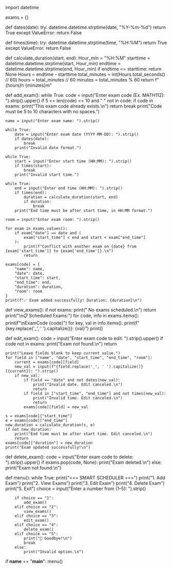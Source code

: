 import datetime

exams = {}

def dates(date):
    try:
        datetime.datetime.strptime(date, "%Y-%m-%d")
        return True
    except ValueError:
        return False

def times(time):
    try:
        datetime.datetime.strptime(time, "%H:%M")
        return True
    except ValueError:
        return False

def calculate_duration(start, end):
    Hour_min = "%H:%M"
    starttime = datetime.datetime.strptime(start, Hour_min)
    endtime = datetime.datetime.strptime(end, Hour_min)
    if endtime <= starttime:
        return None
    Hours = endtime - starttime
    total_minutes = int(Hours.total_seconds() // 60)
    hours = total_minutes // 60
    minutes = total_minutes % 60
    return f"{hours}h {minutes}m"

def add_exam():
    while True:
        code = input("Enter exam code (Ex. MATH112): ").strip().upper()
        if 5 <= len(code) <= 10 and " " not in code:
            if code in exams:
                print("This exam code already exists.\n")
                return
            break
        print("Code must be 5 to 10 characters with no spaces.")

    name = input("Enter exam name: ").strip()

    while True:
        date = input("Enter exam date (YYYY-MM-DD): ").strip()
        if dates(date):
            break
        print("Invalid date format.")

    while True:
        start = input("Enter start time (HH:MM): ").strip()
        if times(start):
            break
        print("Invalid start time.")

    while True:
        end = input("Enter end time (HH:MM): ").strip()
        if times(end):
            duration = calculate_duration(start, end)
            if duration:
                break
        print("End time must be after start time, in HH:MM format.")

    room = input("Enter exam room: ").strip()

    for exam in exams.values():
        if exam["date"] == date and (
            exam["start_time"] < end and start < exam["end_time"]
        ):
            print(f"Conflict with another exam on {date} from {exam['start_time']} to {exam['end_time']}.\n")
            return

    exams[code] = {
        "name": name,
        "date": date,
        "start_time": start,
        "end_time": end,
        "duration": duration,
        "room": room
    }
    print(f"✅ Exam added successfully! Duration: {duration}\n")

def view_exams():
    if not exams:
        print(" No exams scheduled.\n")
        return
    print("\n📋 Scheduled Exams:")
    for code, info in exams.items():
        print(f"\nExamCode {code}")
        for key, val in info.items():
            print(f"   {key.replace('_', ' ').capitalize()}: {val}")
    print()

def edit_exam():
    code = input("Enter exam code to edit: ").strip().upper()
    if code not in exams:
        print("Exam not found.\n")
        return

    print("Leave fields blank to keep current value.")
    for field in ["name", "date", "start_time", "end_time", "room"]:
        current = exams[code][field]
        new_val = input(f"{field.replace('_', ' ').capitalize()} [{current}]: ").strip()
        if new_val:
            if field == "date" and not dates(new_val):
                print("Invalid date. Edit canceled.\n")
                return
            if field in ["start_time", "end_time"] and not times(new_val):
                print("Invalid time. Edit canceled.\n")
                return
            exams[code][field] = new_val

    s = exams[code]["start_time"]
    e = exams[code]["end_time"]
    new_duration = calculate_duration(s, e)
    if not new_duration:
        print("End time must be after start time. Edit canceled.\n")
        return
    exams[code]["duration"] = new_duration
    print("Exam updated successfully!\n")

def delete_exam():
    code = input("Enter exam code to delete: ").strip().upper()
    if exams.pop(code, None):
        print("Exam deleted.\n")
    else:
        print("Exam not found.\n")

def menu():
    while True:
        print("=== SMART SCHEDULER ===")
        print("1. Add Exam")
        print("2. View Exams")
        print("3. Edit Exam")
        print("4. Delete Exam")
        print("5. Exit")
        choice = input("Enter a number from (1–5): ").strip()

        if choice == "1":
            add_exam()
        elif choice == "2":
            view_exams()
        elif choice == "3":
            edit_exam()
        elif choice == "4":
            delete_exam()
        elif choice == "5":
            print("👋 Goodbye!\n")
            break
        else:
            print("Invalid option.\n")

if __name__ == "__main__":
    menu()
